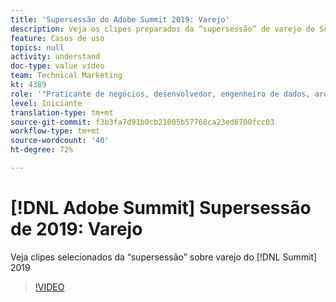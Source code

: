 ```yaml
---
title: 'Supersessão do Adobe Summit 2019: Varejo'
description: Veja os clipes preparados da “supersessão” de varejo do Summit 2019
feature: Casos de uso
topics: null
activity: understand
doc-type: value video
team: Technical Marketing
kt: 4389
role: '"Praticante de negócios, desenvolvedor, engenheiro de dados, arquiteto, arquiteto de dados, administrador, líder"'
level: Iniciante
translation-type: tm+mt
source-git-commit: f3b3fa7d91b0cb21005b57768ca23ed6700fcc03
workflow-type: tm+mt
source-wordcount: '40'
ht-degree: 72%

---
```



# [!DNL Adobe Summit] Supersessão de 2019: Varejo

Veja clipes selecionados da “supersessão” sobre varejo do [!DNL Summit] 2019

>[!VIDEO](https://video.tv.adobe.com/v/30549/?quality=12)
